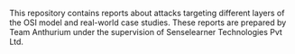 This repository contains reports about attacks targeting different layers of the OSI model and real-world case studies.
These reports are prepared by Team Anthurium under the supervision of Senselearner Technologies Pvt Ltd. 
